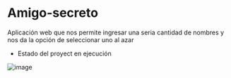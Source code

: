# Amigo-secreto
Aplicación web que nos permite ingresar una seria cantidad de nombres y nos da la opción de seleccionar uno al azar  

- Estado del proyect en ejecución

  

![image](https://github.com/user-attachments/assets/edea770d-75db-47e1-ac22-743e8952fb38)
